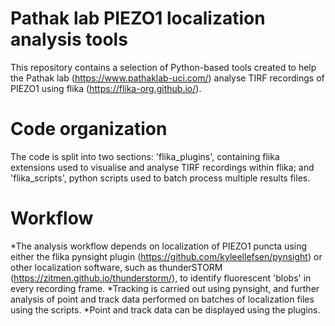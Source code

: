 # Pathak lab PIEZO1 localization analysis tools
This repository contains a selection of Python-based tools created to help the Pathak lab (https://www.pathaklab-uci.com/) analyse TIRF recordings of PIEZO1 using flika (https://flika-org.github.io/).

# Code organization 
The code is split into two sections: 'flika_plugins', containing flika extensions used to visualise and analyse TIRF recordings within flika; and 'flika_scripts', python scripts used to batch process multiple results files.

# Workflow
*The analysis workflow depends on localization of PIEZO1 puncta using either the flika pynsight plugin (https://github.com/kyleellefsen/pynsight) or other localization software, such as thunderSTORM (https://zitmen.github.io/thunderstorm/), to identify fluorescent 'blobs' in every recording frame. 
*Tracking is carried out using pynsight, and further analysis of point and track data performed on batches of localization files using the scripts. 
*Point and track data can be displayed using the plugins.
